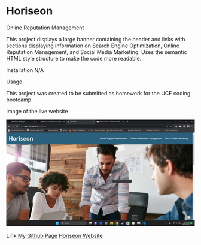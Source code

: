 # Horiseon

Online Reputation Management

This project displays a large banner containing the header and links with sections displaying information on Search Engine Optimization, Online Reputation Management, and Social Media Marketing. Uses the semantic HTML style structure to make the code more readable.

Installation
N/A

Usage

This project was created to be submitted as homework for the UCF coding bootcamp.

Image of the live website

![Alt text](image.png)

Link
[My Github Page](file:///C:/Users/Chelsey/Documents/UCF/in_class/01-HTML-Git-CSS/02-Challenge/Develop/index.html)
[Horiseon Website](https://cfinn7789.github.io/Horiseon/)
